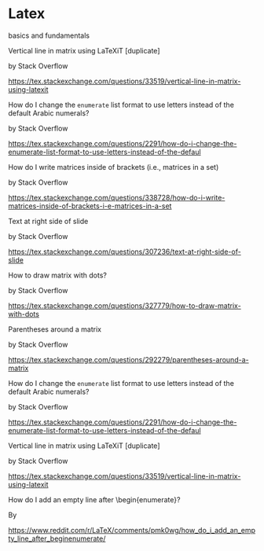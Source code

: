 # Latex
basics and fundamentals


Vertical line in matrix using LaTeXiT [duplicate]

by Stack Overflow

https://tex.stackexchange.com/questions/33519/vertical-line-in-matrix-using-latexit

How do I change the `enumerate` list format to use letters instead of the default Arabic numerals?

by Stack Overflow

https://tex.stackexchange.com/questions/2291/how-do-i-change-the-enumerate-list-format-to-use-letters-instead-of-the-defaul

How do I write matrices inside of brackets (i.e., matrices in a set)

by Stack Overflow

https://tex.stackexchange.com/questions/338728/how-do-i-write-matrices-inside-of-brackets-i-e-matrices-in-a-set

Text at right side of slide

by Stack Overflow

https://tex.stackexchange.com/questions/307236/text-at-right-side-of-slide

How to draw matrix with dots?

by Stack Overflow

https://tex.stackexchange.com/questions/327779/how-to-draw-matrix-with-dots

Parentheses around a matrix

by Stack Overflow

https://tex.stackexchange.com/questions/292279/parentheses-around-a-matrix

How do I change the `enumerate` list format to use letters instead of the default Arabic numerals?

by Stack Overflow

https://tex.stackexchange.com/questions/2291/how-do-i-change-the-enumerate-list-format-to-use-letters-instead-of-the-defaul

Vertical line in matrix using LaTeXiT [duplicate]

by Stack Overflow

https://tex.stackexchange.com/questions/33519/vertical-line-in-matrix-using-latexit

How do I add an empty line after \begin{enumerate}?

By 

https://www.reddit.com/r/LaTeX/comments/pmk0wg/how_do_i_add_an_empty_line_after_beginenumerate/
